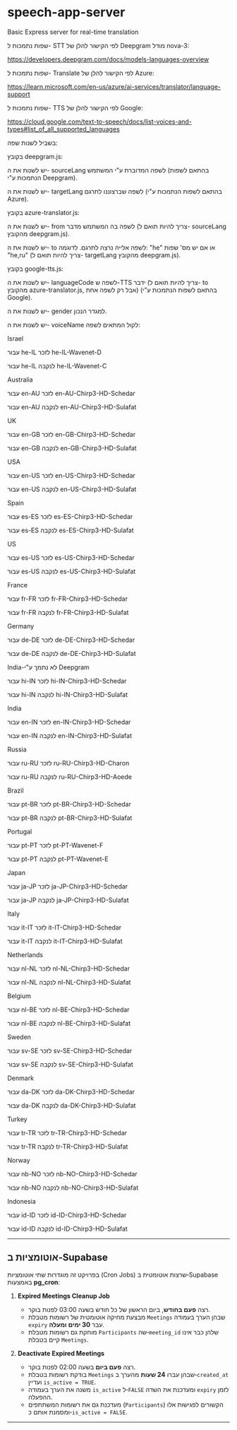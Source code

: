 # speech-app-server
Basic Express server for real-time translation

שפות נתמכות ל- STT לפי הקישור להלן של Deepgram מודל nova-3:

https://developers.deepgram.com/docs/models-languages-overview

שפות נתמכות ל- Translate לפי הקישור להלן של Azure:

https://learn.microsoft.com/en-us/azure/ai-services/translator/language-support

שפות נתמכות ל- TTS לפי הקישור להלן של Google:

https://cloud.google.com/text-to-speech/docs/list-voices-and-types#list_of_all_supported_languages

בשביל לשנות שפה:

בקובץ deepgram.js:

יש לשנות את ה- sourceLang לשפה המדוברת ע"י המשתמש (בהתאם לשפות הנתמכות ע"י Deepgram).

יש לשנות את ה- targetLang לשפה שברצוננו לתרגם (בהתאם לשפות הנתמכות ע"י Azure).


בקובץ azure-translator.js:

יש לשנות את ה- from לשפה בה המשתמש מדבר (צריך להיות תואם ל- sourceLang מהקובץ deepgram.js).

יש לשנות את ה- to לשפה אלייה נרצה לתרגם. לדוגמה: "he" או אם יש מס' שפות "he,ru" (צריך להיות תואם ל- targetLang מהקובץ deepgram.js).


בקובץ google-tts.js:

יש לשנות את ה- languageCode לשפה ש-TTS ידבר (צריך להיות תואם ל- to מהקובץ azure-translator.js, אבל רק לשפה אחת) (בהתאם לשפות הנתמכות ע"י Google).

יש לשנות את ה- gender למגדר הנכון.

יש לשנות את ה- voiceName לקול המתאים לשפה:

Israel

עבור he-IL לזכר	he-IL-Wavenet-D 

עבור he-IL לנקבה he-IL-Wavenet-C

Australia

עבור en-AU לזכר en-AU-Chirp3-HD-Schedar

עבור en-AU לנקבה en-AU-Chirp3-HD-Sulafat

UK

עבור en-GB לזכר en-GB-Chirp3-HD-Schedar

עבור en-GB לנקבה en-GB-Chirp3-HD-Sulafat

USA

עבור en-US לזכר en-US-Chirp3-HD-Schedar

עבור en-US לנקבה en-US-Chirp3-HD-Sulafat

Spain

עבור es-ES לזכר es-ES-Chirp3-HD-Schedar

עבור es-ES לנקבה es-ES-Chirp3-HD-Sulafat

US

עבור es-US לזכר es-US-Chirp3-HD-Schedar

עבור es-US לנקבה es-US-Chirp3-HD-Sulafat

France

עבור fr-FR לזכר fr-FR-Chirp3-HD-Schedar

עבור fr-FR לנקבה fr-FR-Chirp3-HD-Sulafat

Germany

עבור de-DE לזכר de-DE-Chirp3-HD-Schedar

עבור de-DE לנקבה de-DE-Chirp3-HD-Sulafat

India-לא נתמך ע"י Deepgram

עבור hi-IN לזכר hi-IN-Chirp3-HD-Schedar

עבור hi-IN לנקבה hi-IN-Chirp3-HD-Sulafat

India

עבור en-IN לזכר en-IN-Chirp3-HD-Schedar

עבור en-IN לנקבה en-IN-Chirp3-HD-Sulafat

Russia

עבור ru-RU לזכר	ru-RU-Chirp3-HD-Charon

עבור ru-RU לנקבה ru-RU-Chirp3-HD-Aoede

Brazil

עבור pt-BR לזכר pt-BR-Chirp3-HD-Schedar

עבור pt-BR לנקבה pt-BR-Chirp3-HD-Sulafat

Portugal

עבור pt-PT לזכר pt-PT-Wavenet-F

עבור pt-PT לנקבה pt-PT-Wavenet-E

Japan

עבור ja-JP לזכר ja-JP-Chirp3-HD-Schedar

עבור ja-JP לנקבה ja-JP-Chirp3-HD-Sulafat

Italy

עבור it-IT לזכר it-IT-Chirp3-HD-Schedar

עבור it-IT לנקבה it-IT-Chirp3-HD-Sulafat

Netherlands

עבור nl-NL לזכר nl-NL-Chirp3-HD-Schedar

עבור nl-NL לנקבה 	nl-NL-Chirp3-HD-Sulafat

Belgium

עבור nl-BE לזכר nl-BE-Chirp3-HD-Schedar

עבור nl-BE לנקבה nl-BE-Chirp3-HD-Sulafat

Sweden 

עבור sv-SE לזכר sv-SE-Chirp3-HD-Schedar

עבור sv-SE לנקבה sv-SE-Chirp3-HD-Sulafat

Denmark 

עבור da-DK לזכר da-DK-Chirp3-HD-Schedar

עבור da-DK לנקבה da-DK-Chirp3-HD-Sulafat

Turkey 

עבור tr-TR לזכר tr-TR-Chirp3-HD-Schedar

עבור tr-TR לנקבה tr-TR-Chirp3-HD-Sulafat

Norway 

עבור nb-NO לזכר nb-NO-Chirp3-HD-Schedar

עבור nb-NO לנקבה nb-NO-Chirp3-HD-Sulafat


Indonesia  

עבור id-ID לזכר id-ID-Chirp3-HD-Schedar

עבור id-ID לנקבה id-ID-Chirp3-HD-Sulafat




___________________________________________________________________________________________________________________________________________________________________




## אוטומציות ב‑Supabase

בפרויקט זה מוגדרות שתי אוטומציות (Cron Jobs) שרצות אוטומטית ב‑Supabase באמצעות **pg\_cron**:




1. **Expired Meetings Cleanup Job**

   * רצה **פעם בחודש**, ביום הראשון של כל חודש בשעה 03:00 לפנות בוקר.
   * מבצעת מחיקה אוטומטית של רשומות מטבלת `Meetings` שבהן הערך בעמודה `expiry` עבר **30 ימים ומעלה**.
   * מוחקת גם רשומות מטבלת `Participants` שה‑`meeting_id` שלהן כבר אינו קיים בטבלת `Meetings`.

2. **Deactivate Expired Meetings**

   * רצה **פעם ביום** בשעה 02:00 לפנות בוקר.
   * בודקת רשומות בטבלת `Meetings` שבהן עברו **24 שעות** מהערך ב‑`created_at` ועדיין `is_active = TRUE`.
   * משנה את הערך בעמודה `is_active` ל‑`FALSE` ומעדכנת את השדה `expiry` לזמן ההפעלה.
   * מעדכנת גם את רשומות המשתתפים (`Participants`) הקשורים לפגישות אלו ומסמנת אותם כ‑`is_active = FALSE`.


___________________________________________________________________________________________________________________________________________________________________
